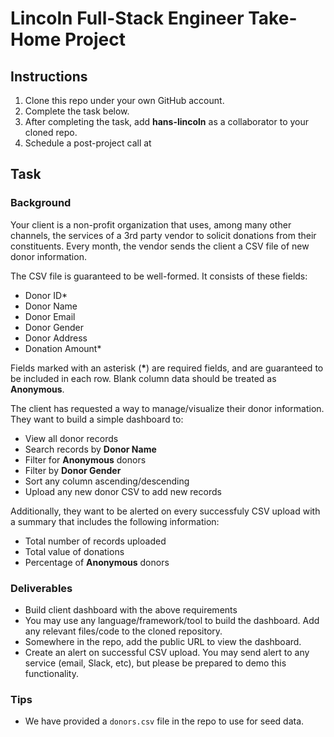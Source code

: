 # Lincoln Full-Stack Engineer Take-Home Project

## Instructions

1. Clone this repo under your own GitHub account.
2. Complete the task below.
3. After completing the task, add **hans-lincoln** as a collaborator to your cloned repo.
4. Schedule a post-project call at 

## Task 

### Background

Your client is a non-profit organization that uses, among many other channels, the services of a 3rd party vendor to solicit donations from their constituents. Every month, the vendor sends the client a CSV file of new donor information.

The CSV file is guaranteed to be well-formed. It consists of these fields:

- Donor ID*
- Donor Name
- Donor Email
- Donor Gender
- Donor Address
- Donation Amount*

Fields marked with an asterisk (**\***) are required fields, and are guaranteed to be included in each row. Blank column data should be treated as **Anonymous**.

The client has requested a way to manage/visualize their donor information. They want to build a simple dashboard to:

- View all donor records
- Search records by **Donor Name**
- Filter for **Anonymous** donors
- Filter by **Donor Gender**
- Sort any column ascending/descending
- Upload any new donor CSV to add new records

Additionally, they want to be alerted on every successfuly CSV upload with a summary that includes the following information:

- Total number of records uploaded
- Total value of donations
- Percentage of **Anonymous** donors

### Deliverables

- Build client dashboard with the above requirements
- You may use any language/framework/tool to build the dashboard. Add any relevant files/code to the cloned repository.
- Somewhere in the repo, add the public URL to view the dashboard.
- Create an alert on successful CSV upload. You may send alert to any service (email, Slack, etc), but please be prepared to demo this functionality.

### Tips

- We have provided a `donors.csv` file in the repo to use for seed data.
